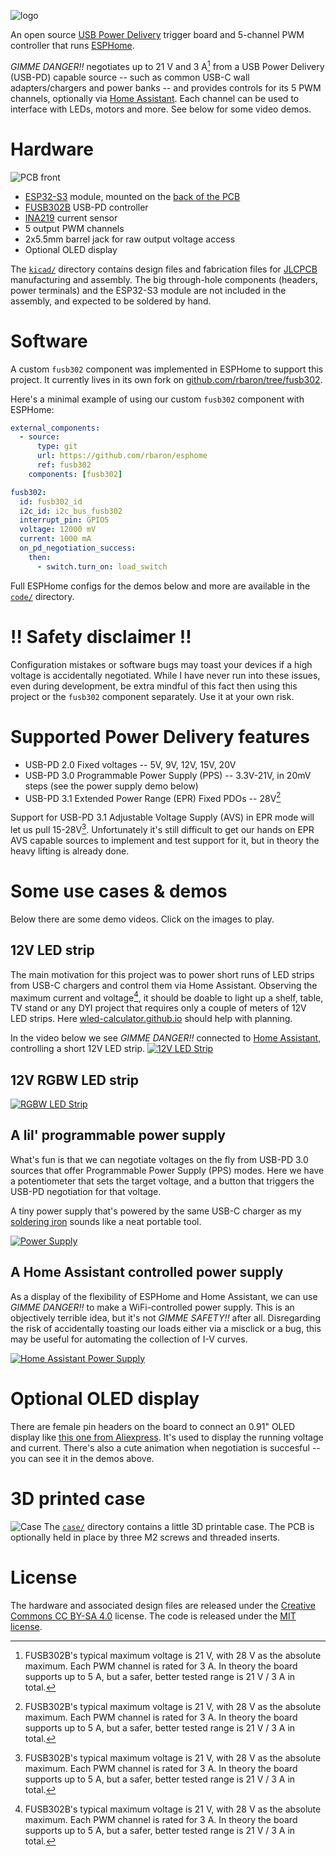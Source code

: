 ![logo](./media/logo.jpg)

An open source [USB Power Delivery](https://en.wikipedia.org/wiki/USB_hardware#USB_Power_Delivery) trigger board and 5-channel PWM controller that runs [ESPHome](https://esphome.io).

_GIMME DANGER!!_ negotiates up to 21 V and 3 A[^1] from a USB Power Delivery (USB-PD) capable source -- such as common USB-C wall adapters/chargers and power banks -- and provides controls for its 5 PWM channels, optionally via [Home Assistant](https://home-assistant.io). Each channel can be used to interface with LEDs, motors and more. See below for some video demos.

# Hardware
![PCB front](./media/gimme-danger-front.jpg)
* [ESP32-S3](https://www.espressif.com/en/products/socs/esp32-s3) module, mounted on the [back of the PCB](./media/gimme-danger-back.jpg)
* [FUSB302B](https://www.onsemi.com/products/interfaces/usb-type-c/fusb302b) USB-PD controller
* [INA219](https://www.ti.com/product/INA219) current sensor
* 5 output PWM channels
* 2x5.5mm barrel jack for raw output voltage access
* Optional OLED display

The [`kicad/`](./kicad/) directory contains design files and fabrication files for [JLCPCB](https://jlcpcb.com) manufacturing and assembly. The big through-hole components (headers, power terminals) and the ESP32-S3 module are not included in the assembly, and expected to be soldered by hand.

# Software
A custom `fusb302` component was implemented in ESPHome to support this project. It currently lives in its own fork on [github.com/rbaron/tree/fusb302](https://github.com/rbaron/esphome/tree/fusb302).

Here's a minimal example of using our custom `fusb302` component with ESPHome:

```yaml
external_components:
  - source:
      type: git
      url: https://github.com/rbaron/esphome
      ref: fusb302
    components: [fusb302]

fusb302:
  id: fusb302_id
  i2c_id: i2c_bus_fusb302
  interrupt_pin: GPIO5
  voltage: 12000 mV
  current: 1000 mA
  on_pd_negotiation_success:
    then:
      - switch.turn_on: load_switch
```

Full ESPHome configs for the demos below and more are available in the [`code/`](./code) directory.

# ‼️ Safety disclaimer ‼️
Configuration mistakes or software bugs may toast your devices if a high voltage is accidentally negotiated. While I have never run into these issues, even during development, be extra mindful of this fact then using this project or the `fusb302` component separately. Use it at your own risk.

# Supported Power Delivery features
* USB-PD 2.0 Fixed voltages -- 5V, 9V, 12V, 15V, 20V
* USB-PD 3.0 Programmable Power Supply (PPS) -- 3.3V-21V, in 20mV steps (see the power supply demo below)
* USB-PD 3.1 Extended Power Range (EPR) Fixed PDOs -- 28V[^1]

Support for USB-PD 3.1 Adjustable Voltage Supply (AVS) in EPR mode will let us pull 15-28V[^1]. Unfortunately it's still difficult to get our hands on EPR AVS capable sources to implement and test support for it, but in theory the heavy lifting is already done.

# Some use cases & demos
Below there are some demo videos. Click on the images to play.

## 12V LED strip
The main motivation for this project was to power short runs of LED strips from USB-C chargers and control them via Home Assistant. Observing the maximum current and voltage[^1], it should be doable to light up a shelf, table, TV stand or any DYI project that requires only a couple of meters of 12V LED strips. Here [wled-calculator.github.io](https://wled-calculator.github.io/) should help with planning.

In the video below we see _GIMME DANGER!!_ connected to [Home Assistant](https://www.home-assistant.io), controlling a short 12V LED strip.
[![12V LED Strip](https://img.youtube.com/vi/a7QtX55lgi8/maxres1.jpg)](https://youtu.be/a7QtX55lgi8)

## 12V RGBW LED strip
[![RGBW LED Strip](https://img.youtube.com/vi/ThnvIa4zbsM/maxres1.jpg)](https://youtu.be/ThnvIa4zbsM)

## A lil' programmable power supply
What's fun is that we can negotiate voltages on the fly from USB-PD 3.0 sources that offer Programmable Power Supply (PPS) modes. Here we have a potentiometer that sets the target voltage, and a button that triggers the USB-PD negotiation for that voltage.

A tiny power supply that's powered by the same USB-C charger as my [soldering iron](https://pine64.com/product/pinecil-smart-mini-portable-soldering-iron/) sounds like a neat portable tool.

[![Power Supply](https://img.youtube.com/vi/3Acu_VfSuck/maxres1.jpg)](https://youtu.be/3Acu_VfSuck)

## A Home Assistant controlled power supply
As a display of the flexibility of ESPHome and Home Assistant, we can use _GIMME DANGER!!_ to make a WiFi-controlled power supply. This is an objectively terrible idea, but it's not _GIMME SAFETY!!_ after all. Disregarding the risk of accidentally toasting our loads either via a misclick or a bug, this may be useful for automating the collection of I-V curves.

[![Home Assistant Power Supply](https://img.youtube.com/vi/tXYciUaycYI/maxres1.jpg)](https://youtu.be/tXYciUaycYI)

# Optional OLED display
There are female pin headers on the board to connect an 0.91" OLED display like [this one from Aliexpress](https://aliexpress.com/item/1005004816561244.html). It's used to display the running voltage and current. There's also a cute animation when negotiation is succesful -- you can see it in the demos above.

# 3D printed case
![Case](./media/gimme-danger-case.jpg)
The [`case/`](./case) directory contains a little 3D printable case. The PCB is optionally held in place by three M2 screws and threaded inserts.

# License
The hardware and associated design files are released under the [Creative Commons CC BY-SA 4.0](https://creativecommons.org/licenses/by-sa/4.0/) license. The code is released under the [MIT license](https://opensource.org/licenses/MIT).


[^1]: FUSB302B's typical maximum voltage is 21 V, with 28 V as the absolute maximum. Each PWM channel is rated for 3 A. In theory the board supports up to 5 A, but a safer, better tested range is 21 V / 3 A in total.